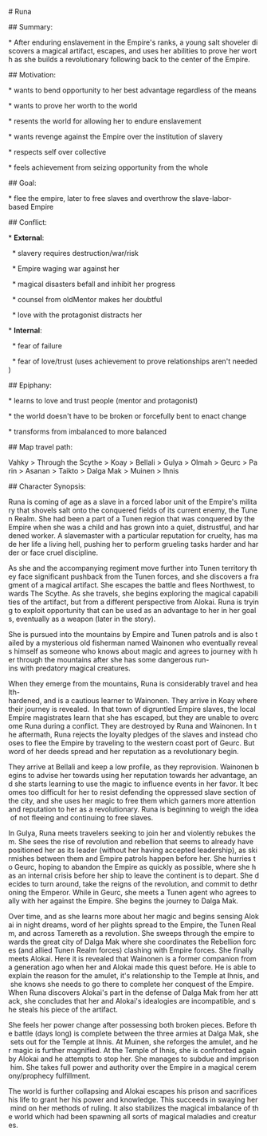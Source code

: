 # Runa

## Summary:

* After enduring enslavement in the Empire's ranks, a young salt shoveler discovers a magical artifact, escapes, and uses her abilities to prove her worth as she builds a revolutionary following back to the center of the Empire.

## Motivation:

* wants to bend opportunity to her best advantage regardless of the means

* wants to prove her worth to the world

* resents the world for allowing her to endure enslavement

* wants revenge against the Empire over the institution of slavery

* respects self over collective

* feels achievement from seizing opportunity from the whole

## Goal:

* flee the empire, later to free slaves and overthrow the slave-labor-based Empire

## Conflict:

* **External**:

  * slavery requires destruction/war/risk

  * Empire waging war against her

  * magical disasters befall and inhibit her progress

  * counsel from oldMentor makes her doubtful

  * love with the protagonist distracts her

* **Internal**:

  * fear of failure

  * fear of love/trust (uses achievement to prove relationships aren't needed)

## Epiphany:

* learns to love and trust people (mentor and protagonist)

* the world doesn't have to be broken or forcefully bent to enact change

* transforms from imbalanced to more balanced

## Map travel path:

Vahky > Through the Scythe > Koay > Bellali > Gulya > Olmah > Geurc > Parin > Asanan > Taikto > Dalga Mak > Muinen > Ihnis

## Character Synopsis:

Runa is coming of age as a slave in a forced labor unit of the Empire's military that shovels salt onto the conquered fields of its current enemy, the Tunen Realm. She had been a part of a Tunen region that was conquered by the Empire when she was a child and has grown into a quiet, distrustful, and hardened worker. A slavemaster with a particular reputation for cruelty, has made her life a living hell, pushing her to perform grueling tasks harder and harder or face cruel discipline.

As she and the accompanying regiment move further into Tunen territory they face significant pushback from the Tunen forces, and she discovers a fragment of a magical artifact. She escapes the battle and flees Northwest, towards The Scythe. As she travels, she begins exploring the magical capabilities of the artifact, but from a different perspective from Alokai. Runa is trying to exploit opportunity that can be used as an advantage to her in her goals, eventually as a weapon (later in the story).

She is pursued into the mountains by Empire and Tunen patrols and is also tailed by a mysterious old fisherman named Wainonen who eventually reveals himself as someone who knows about magic and agrees to journey with her through the mountains after she has some dangerous run-ins with predatory magical creatures.

When they emerge from the mountains, Runa is considerably travel and health-hardened, and is a cautious learner to Wainonen. They arrive in Koay where their journey is revealed.  In that town of digruntled Empire slaves, the local Empire magistrates learn that she has escaped, but they are unable to overcome Runa during a conflict. They are destroyed by Runa and Wainonen. In the aftermath, Runa rejects the loyalty pledges of the slaves and instead chooses to flee the Empire by traveling to the western coast port of Geurc. But word of her deeds spread and her reputation as a revolutionary begin.

They arrive at Bellali and keep a low profile, as they reprovision. Wainonen begins to advise her towards using her reputation towards her advantage, and she starts learning to use the magic to influence events in her favor. It becomes too difficult for her to resist defending the oppressed slave section of the city, and she uses her magic to free them which garners more attention and reputation to her as a revolutionary. Runa is beginning to weigh the idea of not fleeing and continuing to free slaves.

In Gulya, Runa meets travelers seeking to join her and violently rebukes them. She sees the rise of revolution and rebellion that seems to already have positioned her as its leader (without her having accepted leadership), as skirmishes between them and Empire patrols happen before her. She hurries to Geurc, hoping to abandon the Empire as quickly as possible, where she has an internal crisis before her ship to leave the continent is to depart. She decides to turn around, take the reigns of the revolution, and commit to dethroning the Emperor. While in Geurc, she meets a Tunen agent who agrees to ally with her against the Empire. She begins the journey to Dalga Mak.

Over time, and as she learns more about her magic and begins sensing Alokai in night dreams, word of her plights spread to the Empire, the Tunen Realm, and across Tamereth as a revolution. She sweeps through the empire towards the great city of Dalga Mak where she coordinates the Rebellion forces (and allied Tunen Realm forces) clashing with Empire forces. She finally meets Alokai. Here it is revealed that Wainonen is a former companion from a generation ago when her and Alokai made this quest before. He is able to explain the reason for the amulet, it's relationship to the Temple at Ihnis, and she knows she needs to go there to complete her conquest of the Empire. When Runa discovers Alokai's part in the defense of Dalga Mak from her attack, she concludes that her and Alokai's idealogies are incompatible, and she steals his piece of the artifact.

She feels her power change after possessing both broken pieces. Before the battle (days long) is complete between the three armies at Dalga Mak, she sets out for the Temple at Ihnis. At Muinen, she reforges the amulet, and her magic is further magnified. At the Temple of Ihnis, she is confronted again by Alokai and he attempts to stop her. She manages to subdue and imprison him. She takes full power and authority over the Empire in a magical ceremony/prophecy fulfillment.

The world is further collapsing and Alokai escapes his prison and sacrifices his life to grant her his power and knowledge. This succeeds in swaying her mind on her methods of ruling. It also stabilizes the magical imbalance of the world which had been spawning all sorts of magical maladies and creatures.